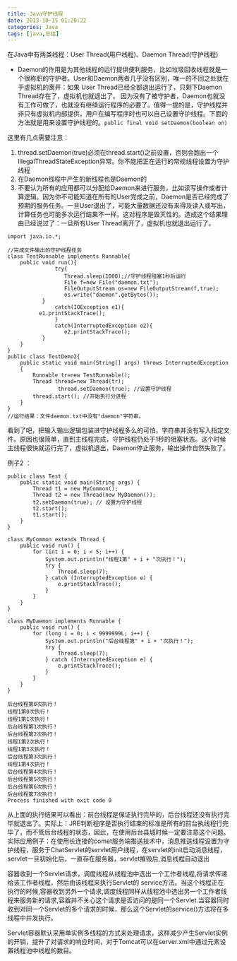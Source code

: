 ```yaml
---
title: Java守护线程
date: 2013-10-15 01:20:22
categories: Java
tags: [java,总结]
---
```

在Java中有两类线程：User Thread(用户线程)、Daemon Thread(守护线程)

* Daemon的作用是为其他线程的运行提供便利服务，比如垃圾回收线程就是一个很称职的守护者。User和Daemon两者几乎没有区别，唯一的不同之处就在于虚拟机的离开：如果 User Thread已经全部退出运行了，只剩下Daemon Thread存在了，虚拟机也就退出了。 因为没有了被守护者，Daemon也就没有工作可做了，也就没有继续运行程序的必要了。值得一提的是，守护线程并非只有虚拟机内部提供，用户在编写程序时也可以自己设置守护线程。下面的方法就是用来设置守护线程的。`public final void setDaemon(boolean on)`

这里有几点需要注意： 

1. thread.setDaemon(true)必须在thread.start()之前设置，否则会跑出一个IllegalThreadStateException异常。你不能把正在运行的常规线程设置为守护线程
2. 在Daemon线程中产生的新线程也是Daemon的
3. 不要认为所有的应用都可以分配给Daemon来进行服务，比如读写操作或者计算逻辑。因为你不可能知道在所有的User完成之前，Daemon是否已经完成了预期的服务任务。一旦User退出了，可能大量数据还没有来得及读入或写出，计算任务也可能多次运行结果不一样。这对程序是毁灭性的。造成这个结果理由已经说过了：一旦所有User Thread离开了，虚拟机也就退出运行了。
 
<!--lang:java-->
	import java.io.*;     
	    
	//完成文件输出的守护线程任务  
	class TestRunnable implements Runnable{     
	    public void run(){     
	               try{     
	                  Thread.sleep(1000);//守护线程阻塞1秒后运行     
	                  File f=new File("daemon.txt");     
	                  FileOutputStream os=new FileOutputStream(f,true);     
	                  os.write("daemon".getBytes());     
	           }     
	               catch(IOException e1){     
	          e1.printStackTrace();     
	               }     
	               catch(InterruptedException e2){     
	                  e2.printStackTrace();     
	           }     
	    }     
	}     
	public class TestDemo2{     
	    public static void main(String[] args) throws InterruptedException     
	    {     
	        Runnable tr=new TestRunnable();     
	        Thread thread=new Thread(tr);     
	                thread.setDaemon(true); //设置守护线程     
	        thread.start(); //开始执行分进程     
	    }     
	}     
	//运行结果：文件daemon.txt中没有"daemon"字符串。  
看到了吧，把输入输出逻辑包装进守护线程多么的可怕，字符串并没有写入指定文件。原因也很简单，直到主线程完成，守护线程仍处于1秒的阻塞状态。这个时候主线程很快就运行完了，虚拟机退出，Daemon停止服务，输出操作自然失败了。
 
例子2 ： 
<!--lang:java-->
	public class Test {
		public static void main(String args) {
			Thread t1 = new MyCommon();
			Thread t2 = new Thread(new MyDaemon());
			t2.setDaemon(true); // 设置为守护线程
			t2.start();
			t1.start();
		}
	}
	
	class MyCommon extends Thread {
		public void run() {
			for (int i = 0; i < 5; i++) {
				System.out.println("线程1第" + i + "次执行！");
				try {
					Thread.sleep(7);
				} catch (InterruptedException e) {
					e.printStackTrace();
				}
			}
		}
	}
	
	class MyDaemon implements Runnable {
		public void run() {
			for (long i = 0; i < 9999999L; i++) {
				System.out.println("后台线程第" + i + "次执行！");
				try {
					Thread.sleep(7);
				} catch (InterruptedException e) {
					e.printStackTrace();
				}
			}
		}
	} 
    
	后台线程第0次执行！ 
	线程1第0次执行！ 
	线程1第1次执行！ 
	后台线程第1次执行！ 
	后台线程第2次执行！ 
	线程1第2次执行！ 
	线程1第3次执行！ 
	后台线程第3次执行！ 
	线程1第4次执行！ 
	后台线程第4次执行！ 
	后台线程第5次执行！ 
	后台线程第6次执行！ 
	后台线程第7次执行！ 
	Process finished with exit code 0 

从上面的执行结果可以看出：前台线程是保证执行完毕的，后台线程还没有执行完毕就退出了。实际上：JRE判断程序是否执行结束的标准是所有的前台执线程行完毕了，而不管后台线程的状态，因此，在使用后台县城时候一定要注意这个问题。实际应用例子：在使用长连接的comet服务端推送技术中，消息推送线程设置为守护线程，服务于ChatServlet的servlet用户线程，在servlet的init启动消息线程，servlet一旦初始化后，一直存在服务器，servlet摧毁后,消息线程自动退出 

容器收到一个Servlet请求，调度线程从线程池中选出一个工作者线程,将请求传递给该工作者线程，然后由该线程来执行Servlet的 service方法。当这个线程正在执行的时候,容器收到另外一个请求,调度线程同样从线程池中选出另一个工作者线程来服务新的请求,容器并不关心这个请求是否访问的是同一个Servlet.当容器同时收到对同一个Servlet的多个请求的时候，那么这个Servlet的service()方法将在多线程中并发执行。

Servlet容器默认采用单实例多线程的方式来处理请求，这样减少产生Servlet实例的开销，提升了对请求的响应时间，对于Tomcat可以在server.xml中通过<Connector>元素设置线程池中线程的数目。 
